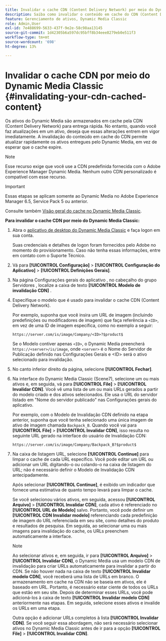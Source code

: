```yaml
---
title: Invalidar o cache CDN (Content Delivery Network) por meio do Dynamic Media Classic
description: Saiba como invalidar o conteúdo em cache do CDN (Content Delivery Network) para permitir que você atualize rapidamente os ativos entregues pela Dynamic Media, em vez de esperar que o cache expire.
feature: Gerenciamento de ativos, Dynamic Media Classic
role: Admin,User
exl-id: 7e488699-5633-437f-9e2e-58c98aa13145
source-git-commit: 1d42305b6a597dc95bff8b34eee8279eb0e511f3
workflow-type: tm+mt
source-wordcount: '698'
ht-degree: 13%

---
```


# Invalidar o cache CDN por meio do Dynamic Media Classic {#invalidating-your-cdn-cached-content}

Os ativos do Dynamic Media são armazenados em cache pela CDN (Content Delivery Network) para entrega rápida. No entanto, quando você faz atualizações em um ativo, deseja que essas alterações entrem em vigor imediatamente. A invalidação do conteúdo em cache do CDN permite atualizar rapidamente os ativos entregues pelo Dynamic Media, em vez de esperar que o cache expire.

>[!NOTE]
>
>Esse recurso exige que você use a CDN predefinida fornecida com o Adobe Experience Manager Dynamic Media. Nenhum outro CDN personalizado é compatível com esse recurso.

>[!IMPORTANT]
>
>Essas etapas se aplicam somente ao Dynamic Media no Adobe Experience Manager 6.5, Service Pack 5 ou anterior. <!-- If you are using Dynamic Media in AEM as a Cloud Service, [use the new steps found here](/help/assets/invalidate-cdn-cache-dynamic-media.md). -->

Consulte também [Visão geral do cache no Dynamic Media Classic](https://helpx.adobe.com/experience-manager/scene7/kb/base/caching-questions/scene7-caching-overview.html).

**Para invalidar o cache CDN por meio do Dynamic Media Classic:**

1. Abra o [aplicativo de desktop do Dynamic Media Classic](https://experienceleague.adobe.com/docs/dynamic-media-classic/using/getting-started/signing-out.html#getting-started) e faça logon em sua conta.

   Suas credenciais e detalhes de logon foram fornecidos pelo Adobe no momento do provisionamento. Caso não tenha essas informações, entre em contato com o Suporte Técnico.

1. Vá para **[!UICONTROL Configuração]** > **[!UICONTROL Configuração do Aplicativo]** > **[!UICONTROL Definições Gerais]**.
1. Na página Configurações gerais do aplicativo , no cabeçalho do grupo Servidores , localize a caixa de texto **[!UICONTROL Modelo de invalidação CDN]** .

1. Especifique o modelo que é usado para invalidar o cache CDN (Content Delivery Network).

   Por exemplo, suponha que você insira um URL de imagem (incluindo predefinições ou modificadores de imagem) que faça referência a `<ID>`, em vez de uma ID de imagem específica, como no exemplo a seguir:

   `https://server.com/is/image/Company/<ID>?$product$`

   Se o Modelo contiver apenas `<ID>`, o Dynamic Media preencherá `https://<server>/is/image`, onde `<server>` é o Nome do Servidor de Publicação definido nas Configurações Gerais e &lt;ID> será o ativo selecionado para invalidação.

1. No canto inferior direito da página, selecione **[!UICONTROL Fechar]**.
1. Na interface do Dynamic Media Classic (Scene7), selecione um ou mais ativos e, em seguida, vá para **[!UICONTROL File]** > **[!UICONTROL Invalidar CDN]**. Você vê uma lista de um ou mais URLs gerados a partir do modelo criado e dos ativos selecionados. Ele usa o URL do servidor listado em &quot;Nome do servidor publicado&quot; nas Configurações gerais do aplicativo.

   Por exemplo, com o Modelo de Invalidação CDN definido na etapa anterior, suponha que você tenha selecionado uma única imagem de ativo de imagem chamada `Backpack_B`. Quando você vai para **[!UICONTROL File]** > **[!UICONTROL Invalidar CDN]**, isso resulta no seguinte URL gerado na interface do usuário de Invalidação CDN:

   `https://server.com/is/image/Company/Backpack_B?$product$`

1. Na caixa de listagem URL, selecione **[!UICONTROL Continue]** para limpar o cache de cada URL específico. Você pode editar um URL ou adicionar um URL digitando-o ou colando-o na caixa de listagem do URL; não é necessário definir o Modelo de Invalidação CDN antecipadamente.

   Após selecionar **[!UICONTROL Continue]**, é exibido um indicador que fornece uma estimativa de quanto tempo levará para limpar o cache.

   Se você selecionou vários ativos, em seguida, acessou **[!UICONTROL Arquivo]** > **[!UICONTROL Invalidar CDN]**, cada ativo é referenciado no **[!UICONTROL URL de Modelo]** salvo. Portanto, você pode definir um **[!UICONTROL CDN Invalidar modelo]** referenciando cada predefinição de imagem do URL referenciada em seu site, como detalhes do produto e resultados de pesquisa. Em seguida, ao selecionar uma ou mais imagens para invalidação do cache, os URLs preenchem automaticamente a interface.

   >[!NOTE]
   >
   >Ao selecionar ativos e, em seguida, ir para **[!UICONTROL Arquivo]** > **[!UICONTROL Invalidar CDN]**, o Dynamic Media usa um modelo CDN de invalidação para criar URLs automaticamente para invalidar a partir do CDN. Se não houver nada na caixa de texto **[!UICONTROL Invalidar modelo CDN]**, você receberá uma lista de URLs em branco. O armazenamento em cache na CDN não se baseia em ativos, ele é baseado em URL. Portanto, é necessário estar ciente de todos os URLs que estão em seu site. Depois de determinar esses URLs, você pode adicioná-los à caixa de texto **[!UICONTROL Invalidar modelo CDN]** anteriormente nas etapas. Em seguida, selecione esses ativos e invalide os URLs em uma etapa.
   >
   >Outra opção é adicionar URLs completos à lista **[!UICONTROL Invalidar CDN]**. Se você seguir essa abordagem, não será necessário selecionar ativos no Dynamic Media Classic antes de ir para a opção **[!UICONTROL File]** > **[!UICONTROL Invalidar CDN]**.
